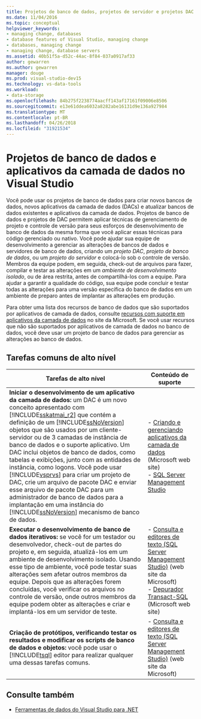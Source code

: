 ```yaml
---
title: Projetos de banco de dados, projetos de servidor e projetos DAC no Visual Studio
ms.date: 11/04/2016
ms.topic: conceptual
helpviewer_keywords:
- managing change, databases
- database features of Visual Studio, managing change
- databases, managing change
- managing change, database servers
ms.assetid: 40b51f5a-d52c-44ac-8f84-037a0917af33
author: gewarren
ms.author: gewarren
manager: douge
ms.prod: visual-studio-dev15
ms.technology: vs-data-tools
ms.workload:
- data-storage
ms.openlocfilehash: 84b275f2238774aacff143af17161f09006e8506
ms.sourcegitcommit: e13e61ddea6032a8282abe16131d9e136a927984
ms.translationtype: MT
ms.contentlocale: pt-BR
ms.lasthandoff: 04/26/2018
ms.locfileid: "31921534"
---
```

# <a name="database-projects-and-data-tier-applications-in-visual-studio"></a>Projetos de banco de dados e aplicativos da camada de dados no Visual Studio
Você pode usar os projetos de banco de dados para criar novos bancos de dados, novos aplicativos da camada de dados (DACs) e atualizar bancos de dados existentes e aplicativos da camada de dados. Projetos de banco de dados e projetos de DAC permitem aplicar técnicas de gerenciamento de projeto e controle de versão para seus esforços de desenvolvimento de banco de dados da mesma forma que você aplicar essas técnicas para código gerenciado ou nativo. Você pode ajudar sua equipe de desenvolvimento a gerenciar as alterações de bancos de dados e servidores de banco de dados, criando um *projeto DAC*, *projeto de banco de dados*, ou um *projeto do servidor* e colocá-lo sob o controle de versão. Membros da equipe podem, em seguida, check-out de arquivos para fazer, compilar e testar as alterações em um *ambiente de desenvolvimento isolado*, ou de área restrita, antes de compartilhá-los com a equipe. Para ajudar a garantir a qualidade do código, sua equipe pode concluir e testar todas as alterações para uma versão específica do banco de dados em um ambiente de preparo antes de implantar as alterações em produção.

Para obter uma lista dos recursos de banco de dados que são suportados por aplicativos de camada de dados, consulte [recursos com suporte em aplicativos da camada de dados](http://go.microsoft.com/fwlink/?LinkId=164239) no site da Microsoft. Se você usar recursos que não são suportados por aplicativos de camada de dados no banco de dados, você deve usar um projeto de banco de dados para gerenciar as alterações ao banco de dados.

## <a name="common-high-level-tasks"></a>Tarefas comuns de alto nível

|Tarefas de alto nível|Conteúdo de suporte|
|----------------------|------------------------|
|**Iniciar o desenvolvimento de um aplicativo da camada de dados:** um DAC é um novo conceito apresentado com [!INCLUDE[sskatmai_r2](../data-tools/includes/sskatmai_r2_md.md)] que contém a definição de um [!INCLUDE[ssNoVersion](../data-tools/includes/ssnoversion_md.md)] objetos que são usados por um cliente-servidor ou de 3 camadas de instância de banco de dados e o suporte aplicativo. Um DAC inclui objetos de banco de dados, como tabelas e exibições, junto com as entidades de instância, como logons. Você pode usar [!INCLUDE[vsprvs](../code-quality/includes/vsprvs_md.md)] para criar um projeto de DAC, crie um arquivo de pacote DAC e enviar esse arquivo de pacote DAC para um administrador de banco de dados para a implantação em uma instância do [!INCLUDE[ssNoVersion](../data-tools/includes/ssnoversion_md.md)] mecanismo de banco de dados.|-   [Criando e gerenciando aplicativos da camada de dados](http://go.microsoft.com/fwlink/?LinkId=160741) (Microsoft web site)<br />-   [SQL Server Management Studio](http://go.microsoft.com/fwlink/?LinkId=227328)|
|**Executar o desenvolvimento de banco de dados iterativos:** se você for um testador ou desenvolvedor, check-out de partes do projeto e, em seguida, atualizá-los em um ambiente de desenvolvimento isolado. Usando esse tipo de ambiente, você pode testar suas alterações sem afetar outros membros da equipe. Depois que as alterações forem concluídas, você verificar os arquivos no controle de versão, onde outros membros da equipe podem obter as alterações e criar e implantá-los em um servidor de teste.|-   [Consulta e editores de texto (SQL Server Management Studio)](http://go.microsoft.com/fwlink/?LinkId=227327) (web site da Microsoft)<br />-   [Depurador Transact-SQL](http://go.microsoft.com/fwlink/?LinkId=227324) (Microsoft web site)|
|**Criação de protótipos, verificando testar os resultados e modificar os scripts de banco de dados e objetos:** você pode usar o [!INCLUDE[tsql](../data-tools/includes/tsql_md.md)] editor para realizar qualquer uma dessas tarefas comuns.|-   [Consulta e editores de texto (SQL Server Management Studio)](http://go.microsoft.com/fwlink/?LinkId=227327) (web site da Microsoft)|

## <a name="see-also"></a>Consulte também

- [Ferramentas de dados do Visual Studio para .NET](../data-tools/visual-studio-data-tools-for-dotnet.md)
